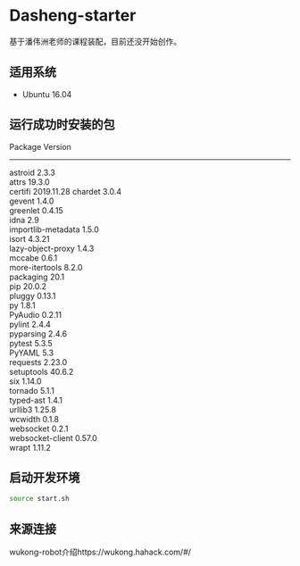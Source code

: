 # Dasheng-starter

基于潘伟洲老师的课程装配，目前还没开始创作。

## 适用系统 ##

* Ubuntu 16.04

## 运行成功时安装的包
Package            Version   
------------------ ----------
astroid            2.3.3     
attrs              19.3.0    
certifi            2019.11.28
chardet            3.0.4     
gevent             1.4.0     
greenlet           0.4.15    
idna               2.9       
importlib-metadata 1.5.0     
isort              4.3.21    
lazy-object-proxy  1.4.3     
mccabe             0.6.1     
more-itertools     8.2.0     
packaging          20.1      
pip                20.0.2    
pluggy             0.13.1    
py                 1.8.1     
PyAudio            0.2.11    
pylint             2.4.4     
pyparsing          2.4.6     
pytest             5.3.5     
PyYAML             5.3       
requests           2.23.0    
setuptools         40.6.2    
six                1.14.0    
tornado            5.1.1     
typed-ast          1.4.1     
urllib3            1.25.8    
wcwidth            0.1.8     
websocket          0.2.1     
websocket-client   0.57.0    
wrapt              1.11.2    
 


## 启动开发环境

``` bash
source start.sh
```
## 来源连接
wukong-robot介绍https://wukong.hahack.com/#/

